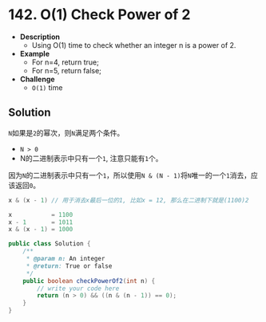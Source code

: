 # 142. O(1) Check Power of 2

- **Description**
    - Using O(1) time to check whether an integer n is a power of 2.
- **Example**
    - For n=4, return true;
    - For n=5, return false;
- **Challenge**
    - `O(1)` time


## Solution

`N`如果是`2`的幂次，则`N`满足两个条件。

- `N > 0`
- N的二进制表示中只有一个`1`, 注意只能有`1`个。

因为`N`的二进制表示中只有一个`1`，所以使用`N & (N - 1)`将`N`唯一的一个`1`消去，应该返回`0`。

```java
x & (x - 1) // 用于消去x最后一位的1, 比如x = 12, 那么在二进制下就是(1100)2

x           = 1100
x - 1       = 1011
x & (x - 1) = 1000
```



```java
public class Solution {
    /**
     * @param n: An integer
     * @return: True or false
     */
    public boolean checkPowerOf2(int n) {
        // write your code here
        return (n > 0) && ((n & (n - 1)) == 0);
    }
}
```
